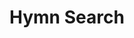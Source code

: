 # Hymn Search

<hymn-search />

<script setup>
import HymnSearch from './components/HymnSearch.vue'
</script>